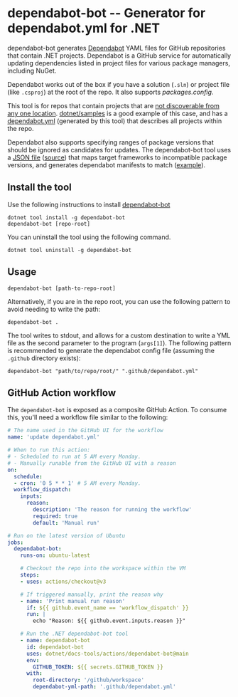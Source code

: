 # dependabot-bot -- Generator for dependabot.yml for .NET

dependabot-bot generates [Dependabot](https://docs.github.com/code-security/dependabot/dependabot-version-updates) YAML files for GitHub repositories that contain .NET projects. Dependabot is a GitHub service for automatically updating dependencies listed in project files for various package managers, including NuGet.

Dependabot works out of the box if you have a solution (`.sln`) or project file (like `.csproj`) at the root of the repo. It also supports _packages.config_.

This tool is for repos that contain projects that are [not discoverable from any one location](https://github.com/dependabot/feedback/issues/632). [dotnet/samples](https://github.com/dotnet/samples) is a good example of this case, and has a [dependabot.yml](https://github.com/dotnet/samples/blob/main/.github/dependabot.yml) (generated by this tool) that describes all projects within the repo.

Dependabot also supports specifying ranges of package versions that should be ignored as candidates for updates. The dependabot-bot tool uses a [JSON file](packages-ignore.json) ([source](https://github.com/richlander/dependabot-data-processing)) that maps target frameworks to incompatible package versions, and generates dependabot manifests to match ([example](https://github.com/richlander/dependabot-dotnet-test-projects/blob/main/.github/dependabot.yml)).

## Install the tool

Use the following instructions to install [dependabot-bot](https://www.nuget.org/packages/dependabot-bot/)

```dotnetcli
dotnet tool install -g dependabot-bot
dependabot-bot [repo-root]
```

You can uninstall the tool using the following command.

```dotnetcli
dotnet tool uninstall -g dependabot-bot
```

## Usage

```dotnetcli
dependabot-bot [path-to-repo-root]
```

Alternatively, if you are in the repo root, you can use the following pattern to avoid needing to write the path:

```dotnetcli
dependabot-bot .
```

The tool writes to stdout, and allows for a custom destination to write a YML file as the second parameter to the program (`args[1]`). The following pattern is recommended to generate the dependabot config file (assuming the `.github` directory exists):

```dotnetcli
dependabot-bot "path/to/repo/root/" ".github/dependabot.yml"
```

## GitHub Action workflow

The `dependabot-bot` is exposed as a composite GitHub Action. To consume this, you'll need a workflow file similar to the following:

```yml
# The name used in the GitHub UI for the workflow
name: 'update dependabot.yml'

# When to run this action:
# - Scheduled to run at 5 AM every Monday.
# - Manually runable from the GitHub UI with a reason
on:
  schedule:
  - cron: '0 5 * * 1' # 5 AM every Monday.
  workflow_dispatch:
    inputs:
      reason:
        description: 'The reason for running the workflow'
        required: true
        default: 'Manual run'

# Run on the latest version of Ubuntu
jobs:
  dependabot-bot:
    runs-on: ubuntu-latest

    # Checkout the repo into the workspace within the VM
    steps:
    - uses: actions/checkout@v3

    # If triggered manually, print the reason why
    - name: 'Print manual run reason'
      if: ${{ github.event_name == 'workflow_dispatch' }}
      run: |
        echo "Reason: ${{ github.event.inputs.reason }}"

    # Run the .NET dependabot-bot tool
    - name: dependabot-bot
      id: dependabot-bot
      uses: dotnet/docs-tools/actions/dependabot-bot@main
      env:
        GITHUB_TOKEN: ${{ secrets.GITHUB_TOKEN }}
      with:
        root-directory: '/github/workspace'
        dependabot-yml-path: '.github/dependabot.yml'
```